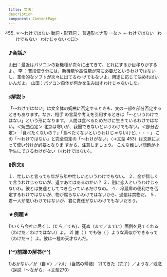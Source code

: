 ```yaml
---
title: 文法：
description
component: ContentPage
---
```



455. ＊～わけではない
動詞・形容詞： 普通形＜ナ形 ーな＞ ＋ わけではない
  わけでもない
  わけじゃない＜口＞
### ♪会話♪
山田：最近はパソコンの新機種が次々に出てきて、どれにするか目移りがするよ。
李 ：普段使う分には、新機能や高性能が常に必要だというわけではないし、革命的なソフトが次々に出てるわ けでもないよ。用途に応じて決めればいいんだよ。
山田：パソコン自体が何かを生み出すわけじゃないしな。
### ♯解説♭
「～わけではない」は文全体の婉曲に否定するときも、文の一部を部分否定するときもあります。なお、相手 の言葉や考えを引用するときは「～というわけではない」という形になります。
人間は食べるためだけに生きているわけではない。＜婉曲否定＞ 北京は寒いが、我慢できないというわけでもない。＜部分否定＞ 「食べたくないの？」「食べたくないというわけじゃないけど、・・・」
この「～わけではない」と完全否定の「～わけがない」（→文型 453）は文脈によって使い分けが必要となりま すから、注意しましょう。
こんな難しい問題が小学生にできるわけがない（×わけではない）。
### §例文§
１．忙しいと言っても年がら年中忙しいというわけでもない。
２．金が惜しくて言うわけじゃないが、返すあてはあるのかい？
３．別に恋人というわけじゃないわ。彼とは友達としてつき合っているだけなの。
４．冷蔵庫の便利さを否定するわけではないが、物が腐らないわけではないから、過信は禁物だ。
５．君一人が悪いわけではないが、君に責任がないわけでもないだろう。
### ★例題★
1)いくら会社に尽くし（たら／ても）、死ぬ（まで／までに）面倒を見てくれる（わけだ／わけではない）よ。
2) 誰（ ）でも彼（ ）ような真似ができるって（わけだ→ ）よ。彼は一種の天才なんだ。
### (^^)前課の解答(^^)
1)おかない／が（自Ｖ）／わけ（当然の帰結）
2)てきた（完了）／ような／残念（逆説「～ながら」→文型270）
